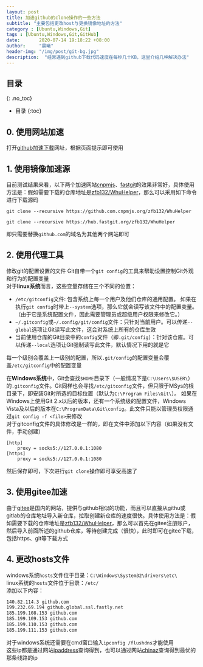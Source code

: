 ```yaml
---
layout: post
title: 加速github的clone操作的一些方法
subtitle: "主要包括更改host与更换镜像地址的方法"
category : [Ubuntu,Windows,Git]
tags : [Ubuntu,Windows,Git,GitHub]
date:       2020-07-14 19:18:22 +08:00
author:     "晨曦"
header-img: "/img/post/git-bg.jpg"
description:  "经常遇到github下载代码速度在每秒几十KB，这里介绍几种解决办法"
---
```

  
## 目录
{: .no_toc}

* 目录
{:toc}

## 0. 使用网站加速
打开[github加速下载](https://ghapi.zfb132.workers.dev/)网址，根据页面提示即可使用
## 1. 使用镜像加速源
目前测试结果来看，以下两个加速网站[cnpmjs](https://cnpmjs.org/)、[fastgit](https://github.com.cnpmjs.org/)的效果非常好，具体使用方法是：假如需要下载的仓库地址是[zfb132/WhuHelper](https://github.com/zfb132/WhuHelper)，那么可以采用如下命令进行下载源码   
```
git clone --recursive https://github.com.cnpmjs.org/zfb132/WhuHelper

git clone --recursive https://hub.fastgit.org/zfb132/WhuHelper
```
即只需要替换`github.com`的域名为其他两个网站即可
## 2. 使用代理工具
修改git的配置设置的文件
Git自带一个`git config`的工具来帮助设置控制Git外观和行为的配置变量  
对于**linux系统**而言，这些变量存储在三个不同的位置：  
* `/etc/gitconfig`文件: 包含系统上每一个用户及他们仓库的通用配置。 如果在执行`git config`时带上`--system`选项，那么它就会读写该文件中的配置变量。（由于它是系统配置文件，因此需要管理员或超级用户权限来修改它。）
* `~/.gitconfig`或`~/.config/git/config`文件：只针对当前用户。可以传递`--global`选项让Git读写此文件，这会对系统上所有的仓库生效
* 当前使用仓库的Git目录中的`config`文件（即`.git/config`）：针对该仓库。可以传递`--local`选项让Git强制读写此文件，默认情况下用的就是它

每一个级别会覆盖上一级别的配置，所以`.git/config`的配置变量会覆盖`/etc/gitconfig`中的配置变量

在**Windows系统**中，Git会查找`$HOME`目录下（一般情况下是`C:\Users\$USER\`）的`.gitconfig`文件。Git同样也会寻找`/etc/gitconfig`文件，但只限于MSys的根目录下，即安装Git时所选的目标位置（默认为`C:\Program Files\Git\`）。 如果在Windows上使用Git 2.x以后的版本，还有一个系统级的配置文件，Windows Vista及以后的版本在`C:\ProgramData\Git\config`。此文件只能以管理员权限通过`git config -f <file>`来修改  
对于gitconfig文件的具体修改是一样的，即在文件中添加以下内容（如果没有文件，手动创建）  
```
[http]
    proxy = socks5://127.0.0.1:1080
[https]
    proxy = socks5://127.0.0.1:1080
```
然后保存即可，下次进行`git clone`操作即可享受高速了  
## 3. 使用gitee加速
由于[gitee](https://gitee.com/)是国内的网站，提供与github相似的功能，而且可以直接从githu或gitlab的仓库地址导入新仓库，拉取创建新仓库的速度很快。具体使用方法是：假如需要下载的仓库地址是[zfb132/WhuHelper](https://github.com/zfb132/WhuHelper)，那么可以首先在gitee注册账户，然后导入前面所述的github仓库，等待创建完成（很快），此时即可在gitee下载，包括https、git等下载方式
## 4. 更改hosts文件
windows系统`hosts`文件位于目录：`C:\Windows\System32\drivers\etc\`  
linux系统的`hosts`文件位于目录：`/etc/`  
添加以下内容：  
```txt
140.82.114.3 github.com
199.232.69.194 github.global.ssl.fastly.net 
185.199.108.153 github.com
185.199.109.153 github.com
185.199.110.153 github.com
185.199.111.153 github.com
```
对于windows系统还需要在cmd窗口输入`ipconfig /flushdns`才能使用  
这些ip都是通过网站[ipaddress](https://www.ipaddress.com/)查询得到，也可以通过网站[chinaz](http://ping.chinaz.com/)查询得到最优的那条线路的ip